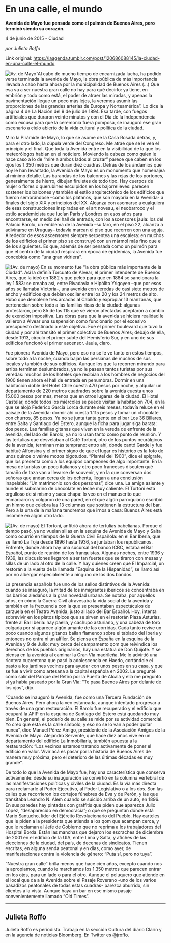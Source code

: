 # En una calle, el mundo

**Avenida de Mayo fue pensada como el pulmón de Buenos Aires, pero terminó siendo su corazón.**

4 de junio de 2015 - Ciudad

_por Julieta Roffo_

Link original: https://laagenda.tumblr.com/post/120686088145/la-ciudad-en-una-calle-el-mundo

![Av. de Mayo](https://64.media.tumblr.com/c6e969826faf1e814a07b050a7c24bf4/tumblr_inline_pk1241n55V1t6q87u_500.jpg)“Al
cabo de mucho tiempo de encarnizada lucha, ha podido verse terminada
la avenida de Mayo, la obra pública de más importancia llevada a
cabo hasta ahora por la municipalidad de Buenos Aires (…) Que esa
va a ser nuestra gran calle no hay para qué decirlo: ya tiene, en
embrión y todo como está, el poder de atraer las miradas, y apenas
la pavimentación llegue un poco más lejos, la veremos asumir las
proporciones de las grandes arterias de Europa y Norteamérica”. Lo
dice la página 4 de La Nación del 9 de julio de 1894. Esa tarde,
con fuegos artificiales que duraron veinte minutos y con el Día de
la Independencia como excusa para que la ceremonia fuera pomposa, se
inauguró ese gran escenario a cielo abierto de la vida cultural y
política de la ciudad. 

Miro la Pirámide de Mayo, lo que se asome de la Casa Rosada
detrás, y, para el otro lado, la cúpula verde del Congreso. Me
atrae que se le vea el principio y el final. Que toda la Avenida
entre en la visibilidad de la que los meteorólogos hablan en el
noticiero. Moviendo la cabeza como quien le hace caso a lo de “mire
a ambos lados al cruzar” parece que caben en los ojos los 1.350
metros que duran diez cuadras. Detrás de los andamios que hoy
le han levantado, la Avenida de Mayo es un monumento que homenajea al
mínimo detalle. Las barandas de los balcones y las rejas de los
portones, generalmente de hierro, dibujan firuletes de todo tipo. Hay
cuerpos de mujer o flores o querubines esculpidos en los
bajorrelieves: parecen sostener los balcones y también el estilo
arquitectónico de los edificios que fueron sembrándose –como los
plátanos, que son mayoría en la Avenida- a finales del siglo XIX y
principios del XX. Alcanza con asomarse a cualquiera de esas
construcciones inspiradas en el art noveau, el neobarroco y el estilo
academicista que lucían París y Londres en esos años para
encontrarse, en medio del hall de entrada, con los ascensores jaula:
los del Palacio Barolo, un emblema de la Avenida –su faro, en el piso
22, alcanza a adivinarse en Uruguay– todavía marcan el piso que
recorren con una aguja. Alrededor de esos ascensores siempre
serpentea una escalera: en muchos de los edificios el primer piso se
construyó con un mármol más fino que el de los siguientes. Es que,
además de ser pensada como un pulmón para que el centro de la
ciudad respirara en época de epidemias, la Avenida fue concebida
como “una gran vidriera”.

![{Av. de mayo}](https://64.media.tumblr.com/2896affedf692d11aeb55798b882e9ff/tumblr_inline_pk12410E401t6q87u_500.jpg) En su momento fue “la obra pública más importante de la Ciudad”. Así la definía Torcuato de Alvear,
el primer intendente de Buenos Aires, que la ideó en 1882 y que
peleó para que en 1884 se sancionara la ley 1.583: se creaba así,
entre Rivadavia e Hipólito Yrigoyen –que por esos años se llamaba
Victoria–, una avenida con veredas de casi siete metros de ancho y
edificios que debían oscilar entre los 20 y los 24 metros de alto.
Hubo que demolerle tres arcadas al Cabildo y expropiar 13 manzanas,
que pertenecían sobre todo a las familias ricas de la ciudad:
algunas protestaron, pero 85 de las 115 que se vieron afectadas
aceptaron a cambio de exención impositiva. Las obras para que la
avenida se hiciera realidad le valieron a Alvear una suspensión como
funcionario por el excesivo presupuesto destinado a este objetivo. Fue el primer boulevard que tuvo la
ciudad y por ahí transitó el primer colectivo de Buenos Aires;
debajo de ella, desde 1913, circuló el primer subte del Hemisferio
Sur, y en uno de sus edificios funcionó el primer ascensor. Jaula,
claro.

Fue pionera Avenida de Mayo, pero eso no se le ve tanto
en estos tiempos, sobre todo a la noche, cuando bajan las persianas
de muchos de sus locales y también de sus edificios. Aunque
los que la recorren mirando para arriba terminan deslumbrados, ya no
le pasean tantos turistas por sus veredas: muchos de los hoteles que recibían a los hombres de
negocios del 1900 tienen ahora
el hall de entrada en penumbras. Dormir en una habitación
doble del Hotel Chile cuesta 470 pesos por noche, y alquilar un
departamento de 220 metros cuadrados sobre la avenida cuesta unos
15.000 pesos por mes, menos que en otros lugares de la ciudad. El Hotel Castelar, donde todos los miércoles
se puede visitar la habitación 704, en la que se alojó Federico
García Lorca durante seis meses, todavía reluce en el paisaje de la
Avenida: dormir ahí cuesta 1.115 pesos y tomar un chocolate con
churros, 85 pesos. Ya no se junta tanta gente en el bar Los 36 Billares,
entre Salta y Santiago del Estero, aunque la ficha para jugar siga
barata: dos pesos. Las familias gitanas que viven en la vereda de
enfrente de la avenida, del lado del Barolo, ya no lo usan tanto como
punto de reunión. Y las tertulias que desvelaban al Café Tortoni,
otro de los puntos neurálgicos de la avenida, terminan más
temprano: entro ahí, donde cantó Gardel y fue habitué Alfonsina y el primer signo de que el lugar es histórico
es la foto de unos quince o veinte mozos bigotudos. “Plantel del
1900”, dice el epígrafe, que los presenta como a los equipos
campeones de algo importante. En la mesa de turistas un poco
italianos y otro poco franceses discuten qué tamaño de taza van a
llevarse de souvenir, y en la que conversan dos señoras que andan
cerca de los ochenta, llegan a una conclusión inapelable: “Un
matrimonio son dos personas”, dice una. La amiga asiente y hunde el
submarino de chocolate en
leche muy caliente. El Tortoni está orgulloso de sí mismo y saca
chapa: lo veo en el manuscrito que enmarcaron y colgaron de una
pared, en el que algún parroquiano escribió un himno que celebra
las 13 columnas que sostienen la estructura del bar. Pero a la una de
la mañana tendremos que irnos a casa: Buenos Aires está insomne en
algún otro lado.

![{Av. de mayo}](https://64.media.tumblr.com/a4b08a1c8d0b02dd9aad2507b2636a07/tumblr_inline_pk1242iNxX1t6q87u_500.jpg) El Tortoni, anfitrió ahora de tertulias babelianas. Porque
el tiempo pasó, ya no vuelan sillas en la esquina de Avenida de Mayo
y Salta como ocurrió en tiempos de la Guerra Civil Española: en el
Bar Iberia, que se llamó La Toja desde 1896 hasta 1936, se juntaban los republicanos.
Enfrente, donde ahora hay una sucursal del banco ICBC, estaba el Bar
Español, punto de reunión de los franquistas. Algunas noches, entre
1936 y 1939, las discusiones llegaron a ser tan fuertes que se
tiraron con mesas y sillas de un lado al otro de la calle. Y hay
quienes creen que El Imparcial, un restorán a la vuelta de la
llamada “Esquina de la Hispanidad”, se llamó así por no
albergar especialmente a ninguno de los dos bandos.

La
presencia española fue uno de los sellos distintivos de la Avenida:
cuando se inauguró, la mitad de los inmigrantes ibéricos se concentraba en los
barrios aledaños a la gran novedad urbana. Se notaba, por aquellos
años, en cómo la Guerra Civil atravesaba la vida social de la
avenida y también en la frecuencia con la que se presentaban
espectáculos de zarzuela en el Teatro Avenida, justo al lado del Bar
Español. Hoy, intenta sobrevivir en los platos típicos que se
sirven en el restorán Plaza Asturias, frente al Bar Iberia: hay
paella, y cachupo asturiano, y una cabeza de toro colgada por si aparece
algún amante de las corridas. Cada tanto revive
un poco cuando algunos gitanos bailan flamenco sobre el tablado del
Iberia y entonces no entra ni un alfiler. Se piensa en España en la
esquina de la Avenida y 9 de Julio: muy cerca del campamento qom que
reivindica los derechos de los pueblos originarios, hay una estatua
de Don Quijote. Y se piensa en la avenida al caminar la Gran Vía
madrileña. Me lo advirtió una ricotera cuarentona que pasó la
adolescencia en Haedo, cortándole el pasto a los jardines vecinos
para ayudar con unos pesos en su casa, y que se fue a vivir como
artesana a la capital española en 2002. Le pregunté cómo salir del
Parque del Retiro por la Puerta de Alcalá y ella me preguntó si ya
había paseado por la Gran Vía: “Te pasa Buenos Aires por delante
de los ojos”, dijo.

“Cuando se inauguró la Avenida, fue como una Tercera
Fundación de Buenos Aires. Pero ahora la veo estancada, aunque
intentado progresar a través de una gran restauración. El Barolo
fue recuperado y el edificio que ocupará la AFIP en la esquina de
Santiago del Estero está quedando muy bien. En general, el poderío
de su calle se mide por su actividad comercial. Yo creo que esta es
la calle símbolo, y eso no se lo van a poder quitar nunca”, dice
Manuel Pérez Amigo, presidente de la Asociación Amigos de la
Avenida de Mayo. Alejandro Servente, que hace diez años vive en un
departamento del edificio La Inmobiliaria, también apuesta a la
restauración: “Los vecinos estamos tratando activamente de poner
el edificio en valor. Vivir acá es pasar por la historia de Buenos
Aires de manera muy próxima, pero el deterioro de las últimas
décadas es muy grande”. 

De
todo lo que la Avenida de Mayo fue, hay una característica que
conserva activamente: desde su inauguración se convirtió en la
columna vertebral de las manifestaciones políticas y civiles de la
ciudad. Es la vía más directa para reclamarle al Poder Ejecutivo,
al Poder Legislativo o a los dos. Son las calles que recorrieron los
cortejos fúnebres de Eva y de Perón, y las que transitaba Leandro
N. Alem cuando se suicidó arriba de un auto, en 1896. En sus paredes hay
pintadas con graffitis que piden que aparezca Julio López, 
“desaparecido en democracia”; o que se preguntan dónde está Mario
Santucho, líder del Ejército Revolucionario del Pueblo. Hay
carteles que le piden a la presidenta
que atienda a los qom que acampan cerca, y que le reclaman al
Jefe de Gobierno que no reprima a los trabajadores
del Hospital Borda. Están las manchas que dejaron los escraches de
diciembre de 2001 en el edificio de la UIA, entre Lima y Salta, y afiches de las
elecciones de la ciudad, del país, de decenas de sindicatos. Tienen
escritas, en alguna senda peatonal y en días, como ayer, de 
manifestaciones contra la violencia de género: “Puta sí, pero no tuya”.

“Nuestra
gran calle” brilla menos que hace cien años, excepto cuando nos la
apropiamos, cuando le marchamos los 1.350 metros que parecen entrar
en los ojos, para un lado o para el otro. Aunque el peluquero que
atiende en el local que da a la Avenida sobre el Pasaje Roverano -uno
de los varios pasadizos peatonales de todas estas cuadras- parezca
aburrido, sin clientes a la vista. Aunque haya un bar en ese mismo
pasaje convenientemente llamado “Old Times”.



---

 Julieta Roffo
--------------

Julieta Roffo es periodista. Trabaja en la sección Cultura del diario Clarín y en la agencia de noticias Bloomberg. En Twitter es [@jroffo](https://twitter.com/jroffo).

